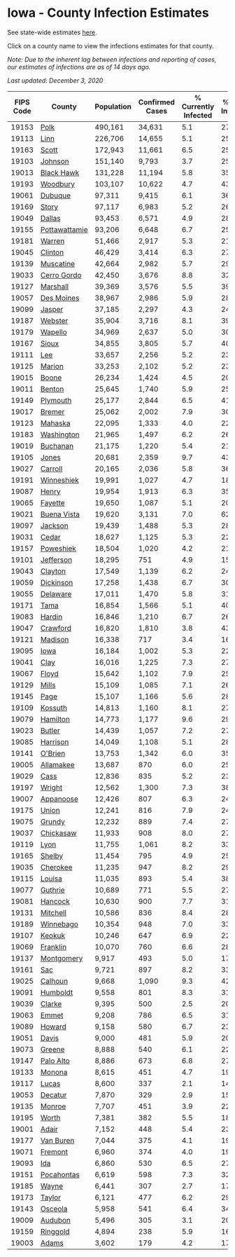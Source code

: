 # Iowa - County Infection Estimates

See state-wide estimates [here](/infections/us-ia).

Click on a county name to view the infections estimates for that county.

*Note: Due to the inherent lag between infections and reporting of cases, our estimates of infections are as of 14 days ago.*

*Last updated: December 3, 2020*

|   FIPS Code |                         County |   Population |   Confirmed Cases |   % Currently Infected |   % Total Infected |
|-------------|--------------------------------|--------------|-------------------|------------------------|--------------------|
|       19153 |                   [Polk](polk) |      490,161 |            34,631 |                    5.1 |               27.7 |
|       19113 |                   [Linn](linn) |      226,706 |            14,655 |                    5.1 |               25.1 |
|       19163 |                 [Scott](scott) |      172,943 |            11,661 |                    6.5 |               25.1 |
|       19103 |             [Johnson](johnson) |      151,140 |             9,793 |                    3.7 |               25.3 |
|       19013 |       [Black Hawk](black-hawk) |      131,228 |            11,194 |                    5.8 |               35.3 |
|       19193 |           [Woodbury](woodbury) |      103,107 |            10,622 |                    4.7 |               43.1 |
|       19061 |             [Dubuque](dubuque) |       97,311 |             9,415 |                    6.1 |               36.0 |
|       19169 |                 [Story](story) |       97,117 |             6,983 |                    5.2 |               26.8 |
|       19049 |               [Dallas](dallas) |       93,453 |             6,571 |                    4.9 |               28.2 |
|       19155 | [Pottawattamie](pottawattamie) |       93,206 |             6,648 |                    6.7 |               25.9 |
|       19181 |               [Warren](warren) |       51,466 |             2,917 |                    5.3 |               21.2 |
|       19045 |             [Clinton](clinton) |       46,429 |             3,414 |                    6.3 |               27.3 |
|       19139 |         [Muscatine](muscatine) |       42,664 |             2,982 |                    5.7 |               29.2 |
|       19033 |     [Cerro Gordo](cerro-gordo) |       42,450 |             3,676 |                    8.8 |               32.0 |
|       19127 |           [Marshall](marshall) |       39,369 |             3,576 |                    5.5 |               39.7 |
|       19057 |       [Des Moines](des-moines) |       38,967 |             2,986 |                    5.9 |               28.2 |
|       19099 |               [Jasper](jasper) |       37,185 |             2,297 |                    4.3 |               24.2 |
|       19187 |             [Webster](webster) |       35,904 |             3,716 |                    8.1 |               39.4 |
|       19179 |             [Wapello](wapello) |       34,969 |             2,637 |                    5.0 |               30.0 |
|       19167 |                 [Sioux](sioux) |       34,855 |             3,805 |                    5.7 |               40.2 |
|       19111 |                     [Lee](lee) |       33,657 |             2,256 |                    5.2 |               23.2 |
|       19125 |               [Marion](marion) |       33,253 |             2,102 |                    5.2 |               23.5 |
|       19015 |                 [Boone](boone) |       26,234 |             1,424 |                    4.5 |               20.1 |
|       19011 |               [Benton](benton) |       25,645 |             1,740 |                    5.9 |               25.7 |
|       19149 |           [Plymouth](plymouth) |       25,177 |             2,844 |                    6.5 |               41.7 |
|       19017 |               [Bremer](bremer) |       25,062 |             2,002 |                    7.9 |               30.6 |
|       19123 |             [Mahaska](mahaska) |       22,095 |             1,333 |                    4.0 |               22.2 |
|       19183 |       [Washington](washington) |       21,965 |             1,497 |                    6.2 |               26.8 |
|       19019 |           [Buchanan](buchanan) |       21,175 |             1,220 |                    5.4 |               21.4 |
|       19105 |                 [Jones](jones) |       20,681 |             2,359 |                    9.7 |               43.9 |
|       19027 |             [Carroll](carroll) |       20,165 |             2,036 |                    5.8 |               36.9 |
|       19191 |       [Winneshiek](winneshiek) |       19,991 |             1,027 |                    4.7 |               18.8 |
|       19087 |                 [Henry](henry) |       19,954 |             1,913 |                    6.3 |               35.0 |
|       19065 |             [Fayette](fayette) |       19,650 |             1,087 |                    5.1 |               20.6 |
|       19021 |     [Buena Vista](buena-vista) |       19,620 |             3,131 |                    7.0 |               62.8 |
|       19097 |             [Jackson](jackson) |       19,439 |             1,488 |                    5.3 |               28.3 |
|       19031 |                 [Cedar](cedar) |       18,627 |             1,125 |                    5.3 |               22.6 |
|       19157 |         [Poweshiek](poweshiek) |       18,504 |             1,020 |                    4.2 |               21.7 |
|       19101 |         [Jefferson](jefferson) |       18,295 |               751 |                    4.9 |               15.2 |
|       19043 |             [Clayton](clayton) |       17,549 |             1,139 |                    6.2 |               24.3 |
|       19059 |         [Dickinson](dickinson) |       17,258 |             1,438 |                    6.7 |               30.4 |
|       19055 |           [Delaware](delaware) |       17,011 |             1,470 |                    5.8 |               31.6 |
|       19171 |                   [Tama](tama) |       16,854 |             1,566 |                    5.1 |               40.9 |
|       19083 |               [Hardin](hardin) |       16,846 |             1,210 |                    6.7 |               26.4 |
|       19047 |           [Crawford](crawford) |       16,820 |             1,810 |                    3.8 |               43.4 |
|       19121 |             [Madison](madison) |       16,338 |               717 |                    3.4 |               16.1 |
|       19095 |                   [Iowa](iowa) |       16,184 |             1,002 |                    5.3 |               22.7 |
|       19041 |                   [Clay](clay) |       16,016 |             1,225 |                    7.3 |               27.8 |
|       19067 |                 [Floyd](floyd) |       15,642 |             1,102 |                    7.9 |               25.6 |
|       19129 |                 [Mills](mills) |       15,109 |             1,085 |                    7.1 |               26.4 |
|       19145 |                   [Page](page) |       15,107 |             1,166 |                    5.6 |               28.9 |
|       19109 |             [Kossuth](kossuth) |       14,813 |             1,160 |                    8.1 |               27.2 |
|       19079 |           [Hamilton](hamilton) |       14,773 |             1,177 |                    9.6 |               29.5 |
|       19023 |               [Butler](butler) |       14,439 |             1,057 |                    7.2 |               27.1 |
|       19085 |           [Harrison](harrison) |       14,049 |             1,108 |                    5.1 |               28.7 |
|       19141 |             [O'Brien](o'brien) |       13,753 |             1,342 |                    6.0 |               35.5 |
|       19005 |         [Allamakee](allamakee) |       13,687 |               870 |                    6.0 |               25.2 |
|       19029 |                   [Cass](cass) |       12,836 |               835 |                    5.2 |               23.7 |
|       19197 |               [Wright](wright) |       12,562 |             1,300 |                    7.3 |               38.9 |
|       19007 |         [Appanoose](appanoose) |       12,426 |               807 |                    6.3 |               24.6 |
|       19175 |                 [Union](union) |       12,241 |               816 |                    7.9 |               24.1 |
|       19075 |               [Grundy](grundy) |       12,232 |               889 |                    7.4 |               27.2 |
|       19037 |         [Chickasaw](chickasaw) |       11,933 |               908 |                    8.0 |               27.3 |
|       19119 |                   [Lyon](lyon) |       11,755 |             1,061 |                    8.2 |               33.1 |
|       19165 |               [Shelby](shelby) |       11,454 |               795 |                    4.9 |               25.9 |
|       19035 |           [Cherokee](cherokee) |       11,235 |               947 |                    8.2 |               29.1 |
|       19115 |               [Louisa](louisa) |       11,035 |               893 |                    5.4 |               38.3 |
|       19077 |             [Guthrie](guthrie) |       10,689 |               771 |                    5.5 |               27.4 |
|       19081 |             [Hancock](hancock) |       10,630 |               900 |                    7.7 |               31.3 |
|       19131 |           [Mitchell](mitchell) |       10,586 |               836 |                    8.4 |               28.8 |
|       19189 |         [Winnebago](winnebago) |       10,354 |               948 |                    7.0 |               33.5 |
|       19107 |               [Keokuk](keokuk) |       10,246 |               647 |                    6.9 |               22.8 |
|       19069 |           [Franklin](franklin) |       10,070 |               760 |                    6.6 |               28.1 |
|       19137 |       [Montgomery](montgomery) |        9,917 |               493 |                    5.0 |               17.9 |
|       19161 |                     [Sac](sac) |        9,721 |               897 |                    8.2 |               33.5 |
|       19025 |             [Calhoun](calhoun) |        9,668 |             1,090 |                    9.3 |               42.7 |
|       19091 |           [Humboldt](humboldt) |        9,558 |               801 |                    8.3 |               31.7 |
|       19039 |               [Clarke](clarke) |        9,395 |               500 |                    2.5 |               20.1 |
|       19063 |                 [Emmet](emmet) |        9,208 |               786 |                    6.5 |               31.1 |
|       19089 |               [Howard](howard) |        9,158 |               580 |                    6.7 |               23.4 |
|       19051 |                 [Davis](davis) |        9,000 |               481 |                    5.9 |               20.0 |
|       19073 |               [Greene](greene) |        8,888 |               540 |                    6.1 |               22.9 |
|       19147 |         [Palo Alto](palo-alto) |        8,886 |               673 |                    6.8 |               27.6 |
|       19133 |               [Monona](monona) |        8,615 |               451 |                    4.7 |               19.3 |
|       19117 |                 [Lucas](lucas) |        8,600 |               337 |                    2.1 |               14.4 |
|       19053 |             [Decatur](decatur) |        7,870 |               329 |                    2.9 |               15.2 |
|       19135 |               [Monroe](monroe) |        7,707 |               451 |                    3.9 |               22.2 |
|       19195 |                 [Worth](worth) |        7,381 |               382 |                    5.5 |               18.8 |
|       19001 |                 [Adair](adair) |        7,152 |               448 |                    5.4 |               23.4 |
|       19177 |         [Van Buren](van-buren) |        7,044 |               375 |                    4.1 |               19.8 |
|       19071 |             [Fremont](fremont) |        6,960 |               374 |                    4.0 |               19.2 |
|       19093 |                     [Ida](ida) |        6,860 |               530 |                    6.5 |               27.4 |
|       19151 |       [Pocahontas](pocahontas) |        6,619 |               598 |                    7.3 |               32.9 |
|       19185 |                 [Wayne](wayne) |        6,441 |               307 |                    2.7 |               17.7 |
|       19173 |               [Taylor](taylor) |        6,121 |               477 |                    6.2 |               29.3 |
|       19143 |             [Osceola](osceola) |        5,958 |               541 |                    6.4 |               34.1 |
|       19009 |             [Audubon](audubon) |        5,496 |               305 |                    3.1 |               20.6 |
|       19159 |           [Ringgold](ringgold) |        4,894 |               238 |                    5.9 |               16.6 |
|       19003 |                 [Adams](adams) |        3,602 |               179 |                    4.2 |               17.9 |